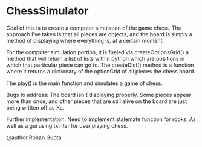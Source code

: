 # ChessSimulator

Goal of this is to create a computer simulation of the game chess. 
The approach I've taken is that all pieces are objects, and the board is simply a method of displaying where everything 
is, at a certain moment. 

For the computer simulation portion, it is fueled via createOptionsGrid() a method that will return a list of lists within python
which are positions in which that particular piece can go to. The createDict() method is a function where it returns a dictionary
of the optionGrid of all pieces the chess board. 

The play() is the main function and simulates a game of chess. 

Bugs to address: The board isn't displaying properly. Some pieces appear more than once, and other pieces that are still alive on the 
board are just being written off as Xs. 

Further implementation: Need to implement stalemate function for rooks. As well as a gui using tkinter for user playing chess. 

@author Rohan Gupta 
